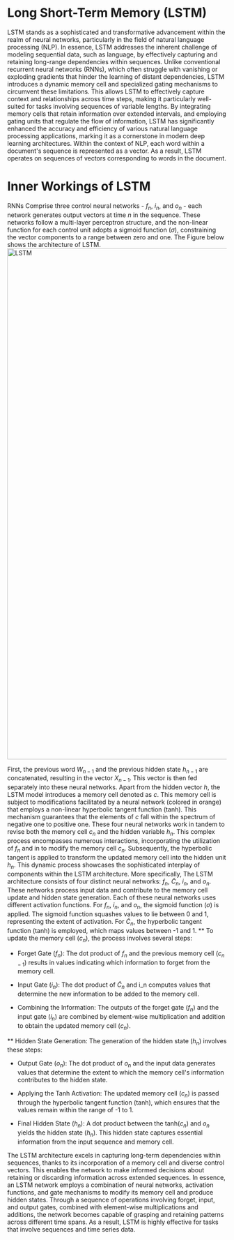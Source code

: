 # Long Short-Term Memory (LSTM)
LSTM stands as a sophisticated and transformative advancement within the realm of neural networks, particularly in the field of natural language processing (NLP). 
In essence, LSTM addresses the inherent challenge of modeling sequential data, such as language, by effectively capturing and retaining long-range dependencies within sequences. 
Unlike conventional recurrent neural networks (RNNs), which often struggle with vanishing or exploding gradients that hinder the learning of distant dependencies, LSTM introduces a dynamic 
memory cell and specialized gating mechanisms to circumvent these limitations. This allows LSTM to effectively capture context and relationships across time steps, making it particularly well-suited 
for tasks involving sequences of variable lengths. By integrating memory cells that retain information over extended intervals, and employing gating units that regulate the flow of information, LSTM 
has significantly enhanced the accuracy and efficiency of various natural language processing applications, marking it as a cornerstone in modern deep learning architectures.
Within the context of NLP, each word within a document's sequence is represented as a vector. As a result, LSTM operates on sequences of vectors corresponding to words in the document.
# Inner Workings of LSTM
RNNs Comprise three control neural networks - $f_n$, $i_n$, and $o_n$ - each network generates output vectors at time $n$ in the sequence. These networks follow a multi-layer perceptron structure, and the non-linear function for each control unit adopts a sigmoid function ($\sigma$), constraining the vector components to a range between zero and one. The Figure below shows the architecture of LSTM.
<img width="1172" alt="LSTM" src="https://github.com/Jal-ghamdi/jal-ghamdi.github.io/assets/44866137/eeecb0a2-1100-4f4c-bd54-2d0f4ca6972b">

First, the previous word $W_{n-1}$ and the previous hidden state $h_{n-1}$ are concatenated, resulting in the vector $X_{n-1}$. This vector is then fed separately into these neural networks. Apart from the hidden vector $h$, the LSTM model introduces a memory cell denoted as $c$. This memory cell is subject to modifications facilitated by a neural network (colored in orange) that employs a non-linear hyperbolic tangent function (tanh). This mechanism guarantees that the elements of $c$ fall within the spectrum of negative one to positive one. These four neural networks work in tandem to revise both the memory cell $c_n$ and the hidden variable $h_n$. This complex process encompasses numerous interactions, incorporating the utilization of $f_n$ and in to modify the memory cell $c_n$. Subsequently, the hyperbolic tangent is applied to transform the updated memory cell into the hidden unit $h_n$. This dynamic process showcases the sophisticated interplay of components within the LSTM architecture.
More specifically, The LSTM architecture consists of four distinct neural networks: $f_n$, $\tilde{C}_n$, $i_n$, and $o_n$. These networks process input data and contribute to the memory cell update and hidden state generation. Each of these neural networks uses different activation functions. For $f_n$, $i_n$, and $o_n$, the sigmoid function ($\sigma$) is applied. The sigmoid function squashes values to lie between 0 and 1, representing the extent of activation. For $\tilde{C}_n$, the hyperbolic tangent function (tanh) is employed, which maps values between -1 and 1.
** To update the memory cell ($c_n$), the process involves several steps:

- Forget Gate ($f_n$): The dot product of $f_n$ and the previous memory cell ($c_{n-1}$) results in values indicating which information to forget from the memory cell.

- Input Gate ($i_n$): The dot product of $\tilde{C}_n$ and i_n computes values that determine the new information to be added to the memory cell.

- Combining the Information: The outputs of the forget gate ($f_n$) and the input gate ($i_n$) are combined by element-wise multiplication and addition to obtain the updated memory cell ($c_n$).

** Hidden State Generation:
The generation of the hidden state ($h_n$) involves these steps:

- Output Gate ($o_n$): The dot product of $o_n$ and the input data generates values that determine the extent to which the memory cell's information contributes to the hidden state.

- Applying the Tanh Activation: The updated memory cell ($c_n$) is passed through the hyperbolic tangent function (tanh), which ensures that the values remain within the range of -1 to 1.

- Final Hidden State ($h_n$): A dot product between the tanh($c_n$) and $o_n$ yields the hidden state ($h_n$). This hidden state captures essential information from the input sequence and memory cell.

The LSTM architecture excels in capturing long-term dependencies within sequences, thanks to its incorporation of a memory cell and diverse control vectors. This enables the network to make informed decisions about retaining or discarding information across extended sequences. In essence, an LSTM network employs a combination of neural networks, activation functions, and gate mechanisms to modify its memory cell and produce hidden states. Through a sequence of operations involving forget, input, and output gates, combined with element-wise multiplications and additions, the network becomes capable of grasping and retaining patterns across different time spans. As a result, LSTM is highly effective for tasks that involve sequences and time series data.
